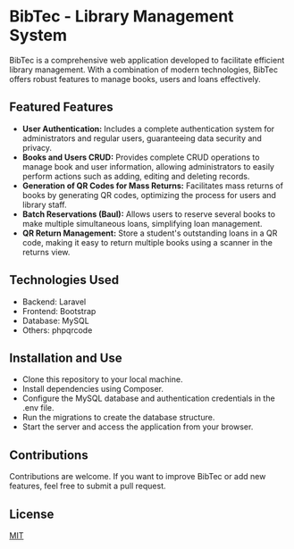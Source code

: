 <h1>BibTec - Library Management System</h1>
BibTec is a comprehensive web application developed to facilitate efficient library management. With a combination of modern technologies, BibTec offers robust features to manage books, users and loans effectively.

<h2>Featured Features</h2>
<ul>
 <li>
 <b>User Authentication:</b> Includes a complete authentication system for administrators and regular users, guaranteeing data security and privacy.
 </li>
 <li>
 <b>Books and Users CRUD:</b> Provides complete CRUD operations to manage book and user information, allowing administrators to easily perform actions such as adding, editing and deleting records.
 </li>
 <li>
 <b>Generation of QR Codes for Mass Returns:</b> Facilitates mass returns of books by generating QR codes, optimizing the process for users and library staff.
 </li>
 <li>
 <b>Batch Reservations (Baul):</b> Allows users to reserve several books to make multiple simultaneous loans, simplifying loan management.
 </li>
 <li>
<b>QR Return Management:</b> Store a student's outstanding loans in a QR code, making it easy to return multiple books using a scanner in the returns view.
 </li>
</ul>

<h2>Technologies Used</h2>
<ul>
 <li>Backend: Laravel</li>
 <li>Frontend: Bootstrap</li>
 <li>Database: MySQL</li>
 <li>Others: phpqrcode</li>
</ul>

<h2>Installation and Use</h2>
<ul>
 <li>Clone this repository to your local machine.</li>
 <li>Install dependencies using Composer.</li>
 <li>Configure the MySQL database and authentication credentials in the .env file.</li>
 <li>Run the migrations to create the database structure.</li>
 <li>Start the server and access the application from your browser.</li>
</ul>

<h2>Contributions</h2>
Contributions are welcome. If you want to improve BibTec or add new features, feel free to submit a pull request.

<h2>License</h2>
<a href="https://choosealicense.com/licenses/mit/">MIT</a>

